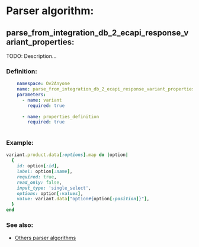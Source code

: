 # Parser algorithm:
 
## parse_from_integration_db_2_ecapi_response_variant_properties:

TODO: Description...
    
### Definition:
```YAML
    namespace: Ov2Anyone
    name: parse_from_integration_db_2_ecapi_response_variant_properties
    parameters:
      - name: variant
        required: true
        
      - name: properties_definition
        required: true
        
```

### Example:
```RUBY
variant.product.data[:options].map do |option|
  {
    id: option[:id],
    label: option[:name],
    required: true,
    read_only: false,
    input_type: 'single_select',
    options: option[:values],
    value: variant.data["option#{option[:position]}"],
  }
end
```

### See also:
* [Others parser algorithms](overview?id=parse_from_integration_db_2_ecapi_response_variant_properties)